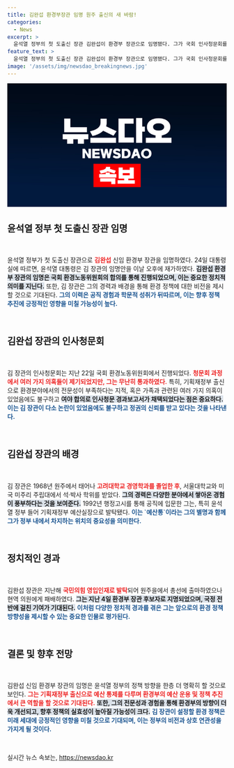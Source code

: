 ```yaml
---
title: 김완섭 환경부장관 임명 원주 출신의 새 바람!
categories:
  - News
excerpt: >
  윤석열 정부의 첫 도출신 장관 김완섭이 환경부 장관으로 임명됐다. 그가 국회 인사청문회를 무사히 통과한 가운데, 논란이 됐던 그의 과거는 앞으로의 정책에 어떤 영향을 미칠지 주목된다!
feature_text: >
  윤석열 정부의 첫 도출신 장관 김완섭이 환경부 장관으로 임명됐다. 그가 국회 인사청문회를 무사히 통과한 가운데, 논란이 됐던 그의 과거는 앞으로의 정책에 어떤 영향을 미칠지 주목된다!
image: '/assets/img/newsdao_breakingnews.jpg'
---
```


<p><img src="/assets/img/newsdao_breakingnews.jpg" alt="ranknews 속보" /></p>

<h2 data-ke-size="size26">윤석열 정부 첫 도출신 장관 임명</h2>

<p data-ke-size="size16">&nbsp;</p>

<p data-ke-size="size16">윤석열 정부가 첫 도출신 장관으로 <b><span style="color: #ee2323;">김완섭</span></b> 신임 환경부 장관을 임명하였다. 24일 대통령실에 따르면, 윤석열 대통령은 김 장관의 임명안을 이날 오후에 재가하였다. <b><span style="background-color: #21538527;">김완섭 환경부 장관의 임명은 국회 환경노동위원회의 합의를 통해 진행되었으며, 이는 중요한 정치적 의미를 지닌다.</span></b> 또한, 김 장관은 그의 경력과 배경을 통해 환경 정책에 대한 비전을 제시할 것으로 기대된다. <b><span style="color: #1a5490;">그의 이력은 공직 경험과 학문적 성취가 뒤따르며, 이는 향후 정책 추진에 긍정적인 영향을 미칠 가능성이 높다.</span></b></p>

<p data-ke-size="size16">&nbsp;</p>

<h2 data-ke-size="size26">김완섭 장관의 인사청문회</h2>

<p data-ke-size="size16">&nbsp;</p>

<p data-ke-size="size16">김 장관의 인사청문회는 지난 22일 국회 환경노동위원회에서 진행되었다. <b><span style="color: #ee2323;">청문회 과정에서 여러 가지 의혹들이 제기되었지만, 그는 무난히 통과하였다.</span></b> 특히, 기획재정부 출신으로 환경분야에서의 전문성이 부족하다는 지적, 혹은 가족과 관련된 여러 가지 의혹이 있었음에도 불구하고 <b><span style="background-color: #21538527;">여야 합의로 인사청문 경과보고서가 채택되었다는 점은 중요하다.</span></b> <b><span style="color: #1a5490;">이는 김 장관이 다소 논란이 있었음에도 불구하고 정권의 신뢰를 받고 있다는 것을 나타낸다.</span></b></p>

<p data-ke-size="size16">&nbsp;</p>

<h2 data-ke-size="size26">김완섭 장관의 배경</h2>

<p data-ke-size="size16">&nbsp;</p>

<p data-ke-size="size16">김 장관은 1968년 원주에서 태어나 <b><span style="color: #ee2323;">고려대학교 경영학과를 졸업한 후</span></b>, 서울대학교와 미국 미주리 주립대에서 석·박사 학위를 받았다. <b><span style="background-color: #21538527;">그의 경력은 다양한 분야에서 쌓아온 경험이 풍부하다는 것을 보여준다.</span></b> 1992년 행정고시를 통해 공직에 입문한 그는, 특히 윤석열 정부 들어 기획재정부 예산실장으로 발탁됐다. <b><span style="color: #1a5490;">이는 `예산통`이라는 그의 별명과 함께 그가 정부 내에서 차지하는 위치의 중요성을 의미한다.</span></b></p>

<p data-ke-size="size16">&nbsp;</p>

<h2 data-ke-size="size26">정치적인 경과</h2>

<p data-ke-size="size16">&nbsp;</p>

<p data-ke-size="size16">김완섭 장관은 지난해 <b><span style="color: #ee2323;">국민의힘 영입인재로 발탁</span></b>되어 원주을에서 총선에 출마하였으나 현역 의원에게 패배하였다. <b><span style="background-color: #21538527;">그는 지난 4일 환경부 장관 후보자로 지명되었으며, 국정 전반에 걸친 기여가 기대된다.</span></b> <b><span style="color: #1a5490;">이처럼 다양한 정치적 경과를 겪은 그는 앞으로의 환경 정책 방향성을 제시할 수 있는 중요한 인물로 평가된다.</span></b></p>

<p data-ke-size="size16">&nbsp;</p>

<h2 data-ke-size="size26">결론 및 향후 전망</h2>

<p data-ke-size="size16">&nbsp;</p>

<p data-ke-size="size16">김완섭 신임 환경부 장관의 임명은 윤석열 정부의 정책 방향을 한층 더 명확히 할 것으로 보인다. <b><span style="color: #ee2323;">그는 기획재정부 출신으로 예산 통제를 다루며 환경부의 예산 운용 및 정책 추진에서 큰 역할을 할 것으로 기대된다.</span></b> <b><span style="background-color: #21538527;">또한, 그의 전문성과 경험을 통해 환경부의 방향이 더욱 개선되고, 향후 정책의 실효성이 높아질 가능성이 크다.</span></b> <b><span style="color: #1a5490;">김 장관이 설정할 환경 정책은 미래 세대에 긍정적인 영향을 미칠 것으로 기대되며, 이는 정부의 비전과 상호 연관성을 가지게 될 것이다.</span></b></p>

<p data-ke-size="size16">&nbsp;</p>
실시간 뉴스 속보는, <a href="https://newsdao.kr" rel="dofollow">https://newsdao.kr</a>


